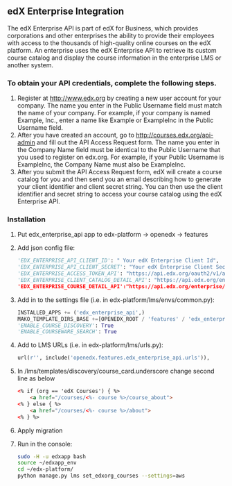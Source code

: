 ## edX Enterprise Integration

The edX Enterprise API is part of edX for Business, which provides
corporations and other enterprises the ability to provide their
employees with access to the thousands of high-quality online courses on
the edX platform. An enterprise uses the edX Enterprise API to retrieve
its custom course catalog and display the course information in the
enterprise LMS or another system.

### To obtain your API credentials, complete the following steps.

1. Register at http://www.edx.org by creating a new user account for your company. The name you enter in the Public Username field must match the name of your company. For example, if your company is named Example, Inc., enter a name like Example or ExampleInc in the Public Username field.
2. After you have created an account, go to http://courses.edx.org/api-admin and fill out the API Access Request form. The name you enter in the Company Name field must be identical to the Public Username that you used to register on edx.org. For example, if your Public Username is ExampleInc, the Company Name must also be ExampleInc.
3. After you submit the API Access Request form, edX will create a course catalog for you and then send you an email describing how to generate your client identifier and client secret string. You can then use the client identifier and secret string to access your course catalog using the edX Enterprise API.

### Installation

1.  Put edx_enterprise_api app to edx-platform -&gt; openedx -&gt; features

2.  Add json config file:
    ```python
    'EDX_ENTERPRISE_API_CLIENT_ID': " Your edX Enterprise Client Id",
    'EDX_ENTERPRISE_API_CLIENT_SECRET': "Your edX Enterprise Client Secret",
    'EDX_ENTERPRISE_ACCESS_TOKEN_API': "https://api.edx.org/oauth2/v1/access_token",
    'EDX_ENTERPRISE_CLIENT_CATALOG_DETAIL_API': "https://api.edx.org/enterprise/v1/enterprise-catalogs/”,
    'EDX_ENTERPRISE_COURSE_DETAIL_API':"https://api.edx.org/enterprise/v1/enterprise-catalogs/",
    ```
3.  Add in to the settings file (i.e. in edx-platform/lms/envs/common.py):
    ```python
    INSTALLED_APPS += ('edx_enterprise_api',)
    MAKO_TEMPLATE_DIRS_BASE +=[OPENEDX_ROOT / 'features' / 'edx_enterprise_api']
    'ENABLE_COURSE_DISCOVERY': True
    'ENABLE_COURSEWARE_SEARCH': True
    ```
4.  Add to LMS URLs (i.e. in edx-platform/lms/urls.py):
    ```python
    url(r'', include('openedx.features.edx_enterprise_api.urls')),
    ```
5.  In /lms/templates/discovery/course\_card.underscore change second line as below
    ```html
    <% if (org == 'edX Courses') { %>
        <a href="/courses/<%- course %>/course_about">
    <% } else { %>
        <a href="/courses/<%- course %>/about">
    <% } %>
    ```

6. Apply migration

7. Run in the console:
    ```bash
    sudo -H -u edxapp bash
    source ~/edxapp_env 
    cd ~/edx-platform/
    python manage.py lms set_edxorg_courses --settings=aws
    
